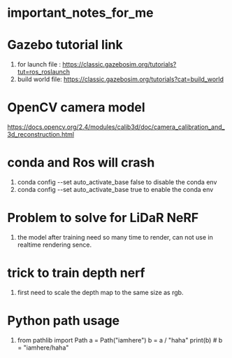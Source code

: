 # important_notes_for_me

# Gazebo tutorial link
1. for launch file : https://classic.gazebosim.org/tutorials?tut=ros_roslaunch
2. build world file: https://classic.gazebosim.org/tutorials?cat=build_world

# OpenCV camera model 
https://docs.opencv.org/2.4/modules/calib3d/doc/camera_calibration_and_3d_reconstruction.html


# conda and Ros will crash
1. conda config --set auto_activate_base false to disable the conda env
2. conda config --set auto_activate_base true to enable the conda env


# Problem to solve for LiDaR NeRF
1. the model after training need so many time to render, can not use in realtime rendering sence.


# trick to train depth nerf
1. first need to scale the depth map to the same size as rgb.

# Python path usage
1. from pathlib import Path
a = Path("iamhere")
b = a / "haha"
print(b) # b = "iamhere/haha"
